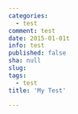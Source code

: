 ```yaml
---
categories:
  - test
comment: test
date: 2015-01-01t
info: test
published: false
sha: null
slug: 
tags:
  - test
title: 'My Test'

---
```

